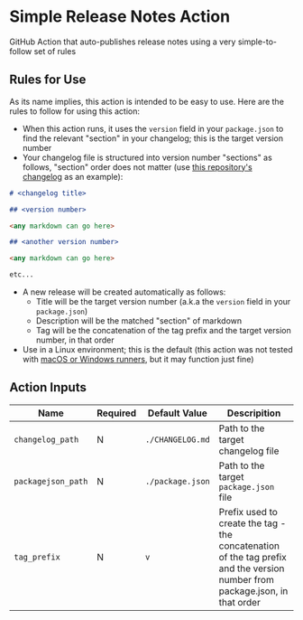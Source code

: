 # Simple Release Notes Action

GitHub Action that auto-publishes release notes using a very simple-to-follow set of rules

## Rules for Use

As its name implies, this action is intended to be easy to use. Here are the rules to follow for using this action:

- When this action runs, it uses the `version` field in your `package.json` to find the relevant "section" in your changelog; this is the target version number
- Your changelog file is structured into version number "sections" as follows, "section" order does not matter (use [this repository's changelog](./CHANGELOG.md) as an example):

```markdown
# <changelog title>

## <version number>

<any markdown can go here>

## <another version number>

<any markdown can go here>

etc...
```

- A new release will be created automatically as follows:
  - Title will be the target version number (a.k.a the `version` field in your `package.json`)
  - Description will be the matched "section" of markdown
  - Tag will be the concatenation of the tag prefix and the target version number, in that order
- Use in a Linux environment; this is the default (this action was not tested with [macOS or Windows runners](https://docs.github.com/en/actions/using-github-hosted-runners/about-github-hosted-runners#supported-runners-and-hardware-resources), but it may function just fine)

## Action Inputs

| Name               | Required | Default Value    | Descripition                                                                                                                |
| ------------------ | -------- | ---------------- | --------------------------------------------------------------------------------------------------------------------------- |
| `changelog_path`   | N        | `./CHANGELOG.md` | Path to the target changelog file                                                                                           |
| `packagejson_path` | N        | `./package.json` | Path to the target `package.json` file                                                                                      |
| `tag_prefix`       | N        | `v`              | Prefix used to create the tag - the concatenation of the tag prefix and the version number from package.json, in that order |
